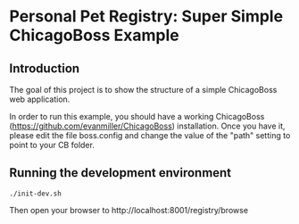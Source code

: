 Personal Pet Registry: Super Simple ChicagoBoss Example
=======================================================

Introduction
------------

The goal of this project is to show the structure of a simple ChicagoBoss web
application.

In order to run this example, you should have a working ChicagoBoss
(https://github.com/evanmiller/ChicagoBoss) installation. Once you have it,
please edit the file boss.config and change the value of the "path" setting to
point to your CB folder.

Running the development environment
-----------------------------------

    ./init-dev.sh

Then open your browser to http://localhost:8001/registry/browse

